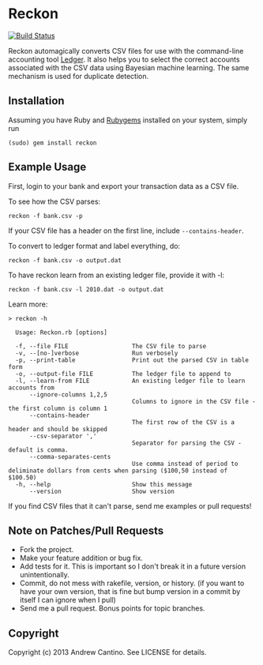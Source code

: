 # Reckon

[![Build Status](https://travis-ci.org/cantino/reckon.png)](https://travis-ci.org/cantino/reckon)

Reckon automagically converts CSV files for use with the command-line accounting tool [Ledger](https://github.com/jwiegley/ledger/wiki).  It also helps you to select the correct accounts associated with the CSV data using Bayesian machine learning. The same mechanism is used for duplicate detection.

## Installation

Assuming you have Ruby and [Rubygems](http://rubygems.org/pages/download) installed on your system, simply run

    (sudo) gem install reckon

## Example Usage

First, login to your bank and export your transaction data as a CSV file.

To see how the CSV parses:
  
    reckon -f bank.csv -p

If your CSV file has a header on the first line, include `--contains-header`.

To convert to ledger format and label everything, do:
  
    reckon -f bank.csv -o output.dat

To have reckon learn from an existing ledger file, provide it with -l:
  
    reckon -f bank.csv -l 2010.dat -o output.dat

Learn more:

    > reckon -h
    
      Usage: Reckon.rb [options]

      -f, --file FILE                  The CSV file to parse
      -v, --[no-]verbose               Run verbosely
      -p, --print-table                Print out the parsed CSV in table form
      -o, --output-file FILE           The ledger file to append to
      -l, --learn-from FILE            An existing ledger file to learn accounts from
          --ignore-columns 1,2,5
                                       Columns to ignore in the CSV file - the first column is column 1
          --contains-header
                                       The first row of the CSV is a header and should be skipped
          --csv-separator ','
                                       Separator for parsing the CSV - default is comma.
          --comma-separates-cents
                                       Use comma instead of period to deliminate dollars from cents when parsing ($100,50 instead of $100.50)
      -h, --help                       Show this message
          --version                    Show version

If you find CSV files that it can't parse, send me examples or pull requests!

## Note on Patches/Pull Requests

* Fork the project.
* Make your feature addition or bug fix.
* Add tests for it. This is important so I don't break it in a
  future version unintentionally.
* Commit, do not mess with rakefile, version, or history.
  (if you want to have your own version, that is fine but bump version in a commit by itself I can ignore when I pull)
* Send me a pull request. Bonus points for topic branches.

## Copyright

Copyright (c) 2013 Andrew Cantino. See LICENSE for details.
